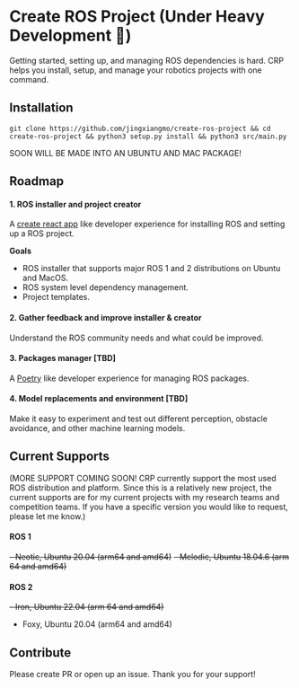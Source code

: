 # Create ROS Project (Under Heavy Development 🔨)

Getting started, setting up, and managing ROS dependencies is hard. CRP helps you install, setup, and manage your robotics projects with one command.

## Installation
```
git clone https://github.com/jingxiangmo/create-ros-project && cd create-ros-project && python3 setup.py install && python3 src/main.py
```
SOON WILL BE MADE INTO AN UBUNTU AND MAC PACKAGE!


## Roadmap
#### 1. ROS installer and project creator 

  A [create react app](https://create-react-app.dev) like developer experience for installing ROS and setting up a ROS project. 
  
  **Goals**
  - ROS installer that supports major ROS 1 and 2 distributions on Ubuntu and MacOS.
  - ROS system level dependency management.
  - Project templates.

#### 2. Gather feedback and improve installer & creator

Understand the ROS community needs and what could be improved.

#### 3. Packages manager [TBD]

A [Poetry](https://python-poetry.org) like developer experience for managing ROS packages.

#### 4. Model replacements and environment [TBD]

Make it easy to experiment and test out different perception, obstacle avoidance, and other machine learning models.


## Current Supports
(MORE SUPPORT COMING SOON! CRP currently support the most used ROS distribution and platform. Since this is a relatively new project, the current supports are for my current projects with my research teams and competition teams. If you have a specific version you would like to request, please let me know.)
#### ROS 1
~~- Neotic, Ubuntu 20.04 (arm64 and amd64)~~
~~- Melodic, Ubuntu 18.04.6 (arm 64 and amd64)~~

#### ROS 2
~~- Iron, Ubuntu 22.04 (arm 64 and amd64)~~
- Foxy, Ubuntu 20.04 (arm64 and amd64)


## Contribute
Please create PR or open up an issue. Thank you for your support!
